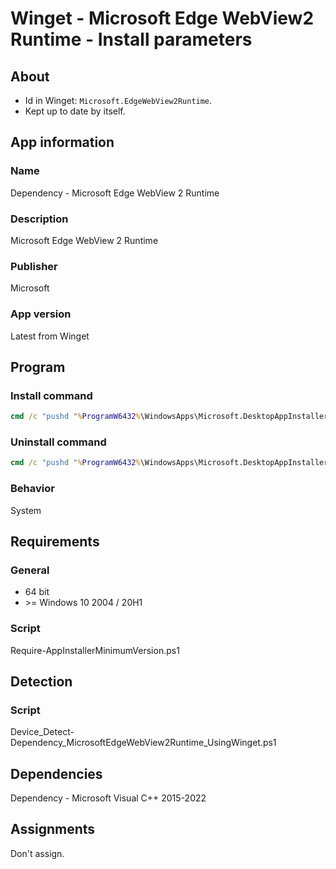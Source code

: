 # Winget - Microsoft Edge WebView2 Runtime - Install parameters

## About

* Id in Winget: `Microsoft.EdgeWebView2Runtime`.
* Kept up to date by itself.

## App information

### Name

Dependency - Microsoft Edge WebView 2 Runtime

### Description

Microsoft Edge WebView 2 Runtime

### Publisher

Microsoft

### App version

Latest from Winget

## Program

### Install command

```bat
cmd /c "pushd "%ProgramW6432%\WindowsApps\Microsoft.DesktopAppInstaller_*_x64__8wekyb3d8bbwe" && winget.exe install --exact --id Microsoft.EdgeWebView2Runtime --silent --source winget --accept-package-agreements --accept-source-agreements"
```

### Uninstall command

```bat
cmd /c "pushd "%ProgramW6432%\WindowsApps\Microsoft.DesktopAppInstaller_*_x64__8wekyb3d8bbwe" && winget.exe uninstall --exact --id Microsoft.EdgeWebView2Runtime --silent --source winget --accept-source-agreements"
```

### Behavior

System

## Requirements

### General

* 64 bit
* \>= Windows 10 2004 / 20H1

### Script

Require-AppInstallerMinimumVersion.ps1

## Detection

### Script

Device_Detect-Dependency_MicrosoftEdgeWebView2Runtime_UsingWinget.ps1

## Dependencies

Dependency - Microsoft Visual C++ 2015-2022

## Assignments

Don't assign.
